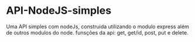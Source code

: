 # API-NodeJS-simples
Uma API simples com nodeJs, construida utilizando o modulo express além de outros modulos do node.
funsções da api: get, get/id, post, put e delete.
